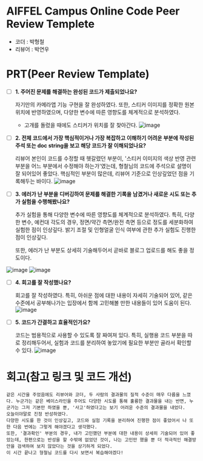 # AIFFEL Campus Online Code Peer Review Templete
- 코더 : 박형철
- 리뷰어 : 박연우


# PRT(Peer Review Template)
- [ ]  **1. 주어진 문제를 해결하는 완성된 코드가 제출되었나요?**
          
     자기만의 카메라앱 기능 구현을 잘 완성하였다.
    또한, 스티커 이미지를 정확한 원본 위치에 반영하였으며,
    다양한 변수에 따른 영향도를 체계적으로 분석하였다.
    + 고개를 돌렸을 때에도 스티커가 위치를 잘 찾아간다.
![image](https://github.com/user-attachments/assets/e2948466-29a0-4d31-bd88-0a4aa09e7719)


    
- [ ]  **2. 전체 코드에서 가장 핵심적이거나 가장 복잡하고 이해하기 어려운 부분에 작성된 
주석 또는 doc string을 보고 해당 코드가 잘 이해되었나요?**

    리뷰어 본인이 코드를 수정할 때 헷갈렸던 부분이, '스티커 이미지의 색상 반영 관련 부분을 어느 부분에서 수정해야 하는가'였는데, 형철님의 코드에 주석으로 설명이 잘 되어있어 좋았다. 핵심적인 부분이 많은데, 리뷰어 기준으로 인상깊었던 점을 기록해두는 바이다.
![image](https://github.com/user-attachments/assets/00f5866f-87fa-43a9-acfb-2ce843e5df83)


    
        
- [ ]  **3. 에러가 난 부분을 디버깅하여 문제를 해결한 기록을 남겼거나
새로운 시도 또는 추가 실험을 수행해봤나요?**

    추가 실험을 통해 다양한 변수에 따른 영향도를 체계적으로 분석하였다.
    특히, 다양한 변수, 예컨대 각도의 경우, 정면/약간 측면/완전 측면 등으로 정도를 세분화하여 실험한 점이 인상깊다.
    밝기 조절 및 인형얼굴 인식 여부에 관한 추가 실험도 진행한 점이 인상깊다.

    또한, 에러가 난 부분도 상세히 기술해두어서 곧바로 블로그 업로드를 해도 좋을 정도이다.

![image](https://github.com/user-attachments/assets/19902d06-7c20-4f8c-9d22-90820e575f2e)
![image](https://github.com/user-attachments/assets/eeadee15-8b1e-4735-b2c0-2395370ea308)



        
- [ ]  **4. 회고를 잘 작성했나요?**

    회고를 잘 작성하였다. 특히, 아쉬운 점에 대한 내용이 자세히 기술되어 있어, 같은 수준에서 공부해나가는 입장에서 함께 고민해볼 만한 내용들이 있어 도움이 된다.
![image](https://github.com/user-attachments/assets/9fa1aab8-bce3-4cce-ab8b-780c56756425)


        
- [ ]  **5. 코드가 간결하고 효율적인가요?**

    코드는 범용적으로 사용할 수 있도록 잘 짜여져 있다.
    특히, 실행용 코드 부분을 따로 정리해두어서, 실험과 코드를 분리하여 놓았기에 필요한 부분만 골라서 확인할 수 있다.
![image](https://github.com/user-attachments/assets/1ff9fed1-3d42-42f0-8024-2aa9245e76d8)


# 회고(참고 링크 및 코드 개선)
```
같은 시간을 주었음에도 리뷰어와 코더, 두 사람의 결과물의 질적 수준이 매우 다름을 느꼈다. 누군가는 같은 베이스라인을 주어도 다양한 시도를 통해 훌륭한 결과물을 내는 반면, 누군가는 그저 기본만 하였을 뿐, '사고'하였다고는 보기 어려운 수준의 결과물을 내었다.
오늘이야말로 진정 반성하였다.
다양한 시도를 한 것이 인상깊고, 코드와 실험 기록을 분리하여 진행한 점이 좋았어서 나 또한 다음 번에는 그렇게 해야겠다고 생각했다.
또한, '결과확인' 부분의 경우, 내가 고민했던 부분에 대한 내용이 상세히 기술되어 있어 좋았는데, 한편으로는 반성을 할 수밖에 없었던 것이, 나는 고민만 했을 뿐 더 적극적인 해결방안을 검색하여 보지 않았다는 것을 상기하게 되었다.
이 시간 끝나고 형철님 코드를 다시 보면서 복습해야겠다!
```





